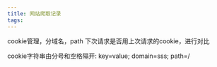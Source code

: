 ```yaml
---
title: 网站爬取记录
tags:
---
```

cookie管理，分域名，path
下次请求是否用上次请求的cookie，进行对比

cookie字符串由分号和空格隔开:
key=value; domain=sss; path=/
